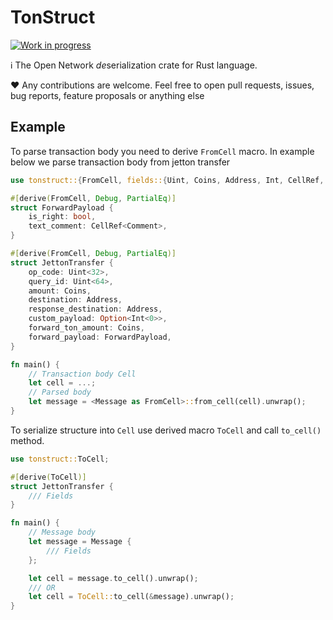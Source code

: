 # TonStruct

[![Work in progress](https://img.shields.io/badge/WORK%20IN%20PROGRESS-DO%20NOT%20USE%20IN%20PRODUCTION-ff0000)](https://github.com/supadupadao/tonstruct/issues)

ℹ️ The Open Network *de*serialization crate for Rust language.

❤️ Any contributions are welcome. Feel free to open pull requests, issues, bug reports, feature proposals or anything
else

## Example

To parse transaction body you need to derive `FromCell` macro.
In example below we parse transaction body from jetton transfer

```rust
use tonstruct::{FromCell, fields::{Uint, Coins, Address, Int, CellRef, Comment}};

#[derive(FromCell, Debug, PartialEq)]
struct ForwardPayload {
    is_right: bool,
    text_comment: CellRef<Comment>,
}

#[derive(FromCell, Debug, PartialEq)]
struct JettonTransfer {
    op_code: Uint<32>,
    query_id: Uint<64>,
    amount: Coins,
    destination: Address,
    response_destination: Address,
    custom_payload: Option<Int<0>>,
    forward_ton_amount: Coins,
    forward_payload: ForwardPayload,
}

fn main() {
    // Transaction body Cell
    let cell = ...;
    // Parsed body
    let message = <Message as FromCell>::from_cell(cell).unwrap();
}
```

To serialize structure into `Cell` use derived macro `ToCell` and call `to_cell()` method.

```rust
use tonstruct::ToCell;

#[derive(ToCell)]
struct JettonTransfer {
    /// Fields
}

fn main() {
    // Message body
    let message = Message {
        /// Fields 
    };

    let cell = message.to_cell().unwrap();
    /// OR
    let cell = ToCell::to_cell(&message).unwrap();
}
```